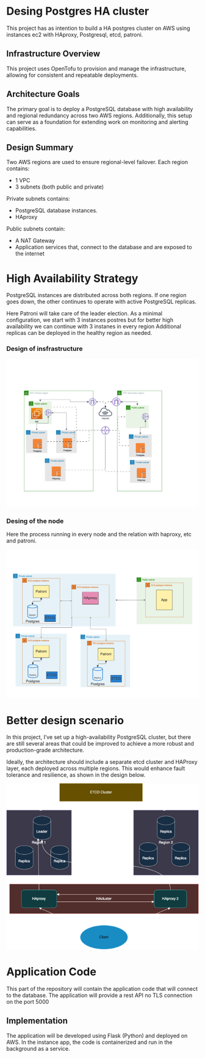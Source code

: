 # Desing Postgres HA cluster

This project has as intention to build a HA postgres cluster on AWS using 
instances ec2 with HAproxy, Postgresql, etcd, patroni.

## Infrastructure Overview

This project uses OpenTofu to provision and manage the infrastructure, allowing for 
consistent and repeatable deployments.

## Architecture Goals

The primary goal is to deploy a PostgreSQL database with high availability and 
regional redundancy across two AWS regions.
Additionally, this setup can serve as a foundation for extending work on monitoring and alerting capabilities.

## Design Summary
Two AWS regions are used to ensure regional-level failover. 
Each region contains:
- 1 VPC
- 3 subnets (both public and private)

Private subnets contains:
- PostgreSQL database instances.
- HAproxy 

Public subnets contain: 
- A NAT Gateway
- Application services that, connect to the database and are exposed to the internet

# High Availability Strategy
PostgreSQL instances are distributed across both regions.
If one region goes down, the other continues to operate with active PostgreSQL replicas.

Here Patroni will take care of the leader election. As a minimal configuration, we start with 3 
instances postres but for better high availability
we can continue with 3 instanes in every region
Additional replicas can be deployed in the healthy region as needed.

### Design of insfrastructure

<p align="center">
<img src="https://github.com/carlo4002/revolut_interview/blob/main/images/ach1.png" alt="Architecture" width="600"/>
</p>

### Desing of the node

Here the process running in every node and the relation with haproxy, etc and patroni.
<p align="center">
<img src="https://github.com/carlo4002/revolut_interview/blob/main/images/db-arch.png" alt="Architecture per node" width="600"/>
</p>

# Better design scenario

In this project, I’ve set up a high-availability PostgreSQL cluster, but there are still several areas that could be improved to achieve a more robust and production-grade architecture.

Ideally, the architecture should include a separate etcd cluster and HAProxy layer, each deployed across multiple regions. This would enhance fault tolerance and resilience, as shown in the design below.

<p align="center">
<img src="https://github.com/carlo4002/revolut_interview/blob/main/images/graph.png" alt="Architecture per node" width="600"/>
</p>

# Application Code

This part of the repository will contain the application code that will connect to the database.
The application will provide a rest API no TLS connection on the port 5000

## Implementation

The application will be developed using Flask (Python) and deployed on AWS.
In the instance app, the code is containerized and run in the background as a service.
